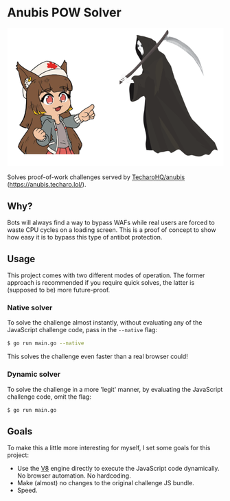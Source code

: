 # Anubis POW Solver
![joke](./docs/not_so_happy.png)

Solves proof-of-work challenges served by [TecharoHQ/anubis](https://github.com/TecharoHQ/anubis) (https://anubis.techaro.lol/).

## Why?
Bots will always find a way to bypass WAFs while real users are forced to waste CPU cycles on a loading screen. This is a proof of concept to show how easy it is to bypass this type of antibot protection.

## Usage
This project comes with two different modes of operation. The former approach is recommended if you require quick solves, the latter is (supposed to be) more future-proof.

### Native solver
To solve the challenge almost instantly, without evaluating any of the JavaScript challenge code, pass in the `--native` flag:

```bash
$ go run main.go --native
```

This solves the challenge even faster than a real browser could!

### Dynamic solver
To solve the challenge in a more 'legit' manner, by evaluating the JavaScript challenge code, omit the flag:

```bash
$ go run main.go
```

## Goals
To make this a little more interesting for myself, I set some goals for this project:

- Use the [V8](https://v8.dev/) engine directly to execute the JavaScript code dynamically. No browser automation. No hardcoding.
- Make (almost) no changes to the original challenge JS bundle.
- Speed.
